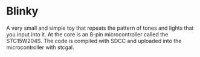 # Blinky

A very small and simple toy that repeats the pattern of tones and lights that you input into it. At the core is an 8-pin microcontroller called the STC15W204S.
The code is compiled with SDCC and uploaded into the microcontroller with stcgal.
